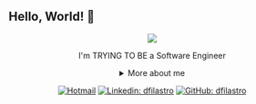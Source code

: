 ## Hello, World! 👋

<div align="center">

<img src="https://www.google.com/url?sa=i&url=https%3A%2F%2Fomanualdofreelancer.com%2Fcursos-gratuitos-programacao%2F&psig=AOvVaw2FxzPA2UlrDlmp_FEsWLrK&ust=1640458736031000&source=images&cd=vfe&ved=0CAsQjRxqFwoTCPDP1YSP_fQCFQAAAAAdAAAAABAJ" />

I'm TRYING TO BE a Software Engineer

<details>
  <summary> More about me</summary>
<div align="left">

```js
const dfilastro = {
  personal: {
    fullName: "Diego Filastro",
    birthDate: "1990-08-13",
    pronouns: "he" | "him",
    interests: ["language learning", "xxxx", "xxxxxxx", "xxxxx"],
    motivation: [
      "xxxxxxxxxxxxxxxxxxxxxxxxxxxxxxxxx",
      "xxxxxxxxxxxxxxxxxxxxxxxxxxxxxxxxx",
    ],
  },
  technical: {
    technologies: {
      frontEnd: {
        Javascript: ["React"],
        HTML: ["HTML5", "Semantic HTML"],
        CSS: ["sass", "styled-components", "Bootstrap"],
      },
      backEnd: {
        Javascript: ["Node.js"],
      },
    },
  },
};
```

  </div>
</details>

[![Hotmail](https://img.shields.io/twitter/url?label=email&logo=microsoft-outlook&style=social&url=http://mailto:d.filastro@hotmail.com)](mailto:d.filastro@hotmail.com)
[![Linkedin: dfilastro](https://img.shields.io/badge/-dfilastro-blue?style=flat-square&logo=Linkedin&logoColor=white&link=https://www.linkedin.com/in/diego-filastro-74855a39/)](https://www.linkedin.com/in/diego-filastro-74855a39/)
[![GitHub: dfilastro](https://img.shields.io/github/followers/dfilastro?label=follow&style=social)](https://github.com/dfilastro)

</div>

